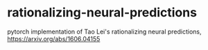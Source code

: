 # rationalizing-neural-predictions

pytorch implementation of Tao Lei's rationalizing neural predictions, https://arxiv.org/abs/1606.04155

